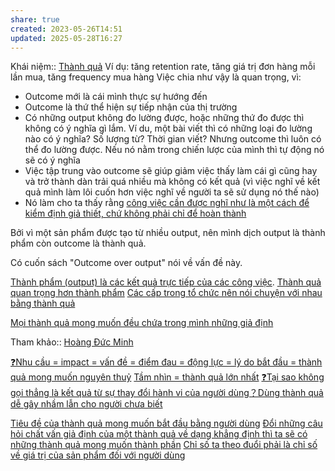 ```yaml
---
share: true
created: 2023-05-26T14:51
updated: 2025-05-28T16:27
---
```

Khái niệm:: [Thành quả](Th%C3%A0nh%20qu%E1%BA%A3.md)
Ví dụ: tăng retention rate, tăng giá trị đơn hàng mỗi lần mua, tăng frequency mua hàng
Việc chia như vậy là quan trọng, vì:
- Outcome mới là cái mình thực sự hướng đến
- Outcome là thứ thể hiện sự tiếp nhận của thị trường
- Có những output không đo lường được, hoặc những thứ đo được thì không có ý nghĩa gì lắm. Ví du, một bài viết thì có những loại đo lường nào có ý nghĩa? Số lượng từ? Thời gian viết? Nhưng outcome thì luôn có thể đo lường được. Nếu nó nằm trong chiến lược của mình thì tự động nó sẽ có ý nghĩa
- Việc tập trung vào outcome sẽ giúp giảm việc thấy làm cái gì cũng hay và trở thành dàn trải quá nhiều mà không có kết quả (vì việc nghĩ về kết quả mình làm lôi cuốn hơn việc nghĩ về người ta sẽ sử dụng nó thế nào) 
- Nó làm cho ta thấy rằng [công việc cần được nghĩ như là một cách để kiểm định giả thiết, chứ không phải chỉ để hoàn thành](../C%E1%BA%A7n%20ngh%C4%A9%20v%E1%BB%81%20c%C3%B4ng%20vi%E1%BB%87c%20nh%C6%B0%20l%C3%A0%20m%E1%BB%99t%20c%C3%A1ch%20%C4%91%E1%BB%83%20ki%E1%BB%83m%20%C4%91%E1%BB%8Bnh%20gi%E1%BA%A3%20thi%E1%BA%BFt,%20ch%E1%BB%A9%20kh%C3%B4ng%20ph%E1%BA%A3i%20ch%E1%BB%89%20%C4%91%E1%BB%83%20ho%C3%A0n%20th%C3%A0nh.md)

Bởi vì một sản phẩm được tạo từ nhiều output, nên mình dịch output là thành phẩm còn outcome là thành quả. 

Có cuốn sách "Outcome over output" nói về vấn đề này. 

[Thành phẩm (output) là các kết quả trực tiếp của các công việc](./Th%C3%A0nh%20ph%E1%BA%A9m%20(output)%20l%C3%A0%20c%C3%A1c%20k%E1%BA%BFt%20qu%E1%BA%A3%20tr%E1%BB%B1c%20ti%E1%BA%BFp%20c%E1%BB%A7a%20c%C3%A1c%20c%C3%B4ng%20vi%E1%BB%87c.md). [Thành quả quan trọng hơn thành phẩm](./Th%C3%A0nh%20qu%E1%BA%A3%20quan%20tr%E1%BB%8Dng%20h%C6%A1n%20th%C3%A0nh%20ph%E1%BA%A9m.md)
[Các cấp trong tổ chức nên nói chuyện với nhau bằng thành quả](./C%C3%A1c%20c%E1%BA%A5p%20trong%20t%E1%BB%95%20ch%E1%BB%A9c%20n%C3%AAn%20n%C3%B3i%20chuy%E1%BB%87n%20v%E1%BB%9Bi%20nhau%20b%E1%BA%B1ng%20th%C3%A0nh%20qu%E1%BA%A3.md)

[Mọi thành quả mong muốn đều chứa trong mình những giả định](./M%E1%BB%8Di%20th%C3%A0nh%20qu%E1%BA%A3%20mong%20mu%E1%BB%91n%20%C4%91%E1%BB%81u%20ch%E1%BB%A9a%20trong%20m%C3%ACnh%20nh%E1%BB%AFng%20gi%E1%BA%A3%20%C4%91%E1%BB%8Bnh.md)

Tham khảo:: [Hoàng Đức Minh](../../../%CE%9E%20Ngu%E1%BB%93n/Qu%E1%BA%A3n%20l%C3%BD%20d%E1%BB%B1%20%C3%A1n,%20ph%C3%A1t%20tri%E1%BB%83n%20s%E1%BA%A3n%20ph%E1%BA%A9m,%20x%C3%A2y%20d%E1%BB%B1ng%20t%E1%BB%95%20ch%E1%BB%A9c/Ho%C3%A0ng%20%C4%90%E1%BB%A9c%20Minh.md)

[❓Nhu cầu = impact = vấn đề = điểm đau = động lực = lý do bắt đầu = thành quả mong muốn nguyên thuỷ](./%E2%9D%93Nhu%20c%E1%BA%A7u%20=%20impact%20=%20v%E1%BA%A5n%20%C4%91%E1%BB%81%20=%20%C4%91i%E1%BB%83m%20%C4%91au%20=%20%C4%91%E1%BB%99ng%20l%E1%BB%B1c%20=%20l%C3%BD%20do%20b%E1%BA%AFt%20%C4%91%E1%BA%A7u%20=%20th%C3%A0nh%20qu%E1%BA%A3%20mong%20mu%E1%BB%91n%20nguy%C3%AAn%20thu%E1%BB%B7.md)
[Tầm nhìn = thành quả lớn nhất](./T%E1%BA%A7m%20nh%C3%ACn%20=%20th%C3%A0nh%20qu%E1%BA%A3%20l%E1%BB%9Bn%20nh%E1%BA%A5t.md)
[❓Tại sao không gọi thẳng là kết quả từ sự thay đổi hành vi của người dùng？Dùng thành quả dễ gây nhầm lẫn cho người chưa biết](./%E2%9D%93T%E1%BA%A1i%20sao%20kh%C3%B4ng%20g%E1%BB%8Di%20th%E1%BA%B3ng%20l%C3%A0%20k%E1%BA%BFt%20qu%E1%BA%A3%20t%E1%BB%AB%20s%E1%BB%B1%20thay%20%C4%91%E1%BB%95i%20h%C3%A0nh%20vi%20c%E1%BB%A7a%20ng%C6%B0%E1%BB%9Di%20d%C3%B9ng%EF%BC%9FD%C3%B9ng%20th%C3%A0nh%20qu%E1%BA%A3%20d%E1%BB%85%20g%C3%A2y%20nh%E1%BA%A7m%20l%E1%BA%ABn%20cho%20ng%C6%B0%E1%BB%9Di%20ch%C6%B0a%20bi%E1%BA%BFt.md) 

[Tiêu đề của thành quả mong muốn bắt đầu bằng người dùng](./Ti%C3%AAu%20%C4%91%E1%BB%81%20c%E1%BB%A7a%20th%C3%A0nh%20qu%E1%BA%A3%20mong%20mu%E1%BB%91n%20b%E1%BA%AFt%20%C4%91%E1%BA%A7u%20b%E1%BA%B1ng%20ng%C6%B0%E1%BB%9Di%20d%C3%B9ng.md) 
[Đổi những câu hỏi chất vấn giả định của một thành quả về dạng khẳng định thì ta sẽ có những thành quả mong muốn thành phần](./%C4%90%E1%BB%95i%20nh%E1%BB%AFng%20c%C3%A2u%20h%E1%BB%8Fi%20ch%E1%BA%A5t%20v%E1%BA%A5n%20gi%E1%BA%A3%20%C4%91%E1%BB%8Bnh%20c%E1%BB%A7a%20m%E1%BB%99t%20th%C3%A0nh%20qu%E1%BA%A3%20v%E1%BB%81%20d%E1%BA%A1ng%20kh%E1%BA%B3ng%20%C4%91%E1%BB%8Bnh%20th%C3%AC%20ta%20s%E1%BA%BD%20c%C3%B3%20nh%E1%BB%AFng%20th%C3%A0nh%20qu%E1%BA%A3%20mong%20mu%E1%BB%91n%20th%C3%A0nh%20ph%E1%BA%A7n.md)
[Chỉ số ta theo đuổi phải là chỉ số về giá trị của sản phẩm đối với người dùng](../../Ph%C3%A1t%20tri%E1%BB%83n%20s%E1%BA%A3n%20ph%E1%BA%A9m/Ch%E1%BB%89%20s%E1%BB%91/Ch%E1%BB%89%20s%E1%BB%91%20ta%20theo%20%C4%91u%E1%BB%95i%20ph%E1%BA%A3i%20l%C3%A0%20ch%E1%BB%89%20s%E1%BB%91%20v%E1%BB%81%20gi%C3%A1%20tr%E1%BB%8B%20c%E1%BB%A7a%20s%E1%BA%A3n%20ph%E1%BA%A9m%20%C4%91%E1%BB%91i%20v%E1%BB%9Bi%20ng%C6%B0%E1%BB%9Di%20d%C3%B9ng.md)